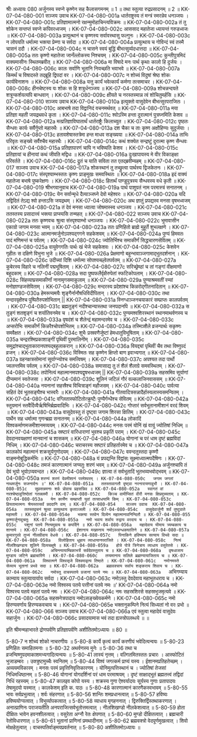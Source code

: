श्रीः
अध्यायः 080
अर्जुनस्य स्वप्ने कृष्णेन सह कैलासगमनम् ॥ 1 ॥ तथा स्तुत्या रुद्रप्रसादनम् ॥ 2 ॥
KK-07-04-080-001	सञ्जय उवाच 
KK-07-04-080-001a	धार्तराष्ट्रस्य तं मन्त्रं स्मरन्नेव धनञ्जयः ।
KK-07-04-080-001c	प्रतिज्ञामात्मनो रक्षन्मुमोहाचिन्त्यविक्रमः ॥
KK-07-04-080-002a	तं तु शोकेन सन्तप्तं स्वप्ने कपिवरध्वजम् ।
KK-07-04-080-002c	आससाद महातेजा ध्यायन्तं गरुडध्वजः ॥
KK-07-04-080-003a	प्रत्युत्थानं च कृष्णस्य सर्वावस्थासु फल्गुनः ।
KK-07-04-080-003c	न लोपयति धर्मात्मा भक्त्या प्रेम्णा च सर्वदा ॥
KK-07-04-080-004a	प्रत्युत्थाय च गोविन्दं स्वं तस्मै चासनं ददौ ।
KK-07-04-080-004c	न चासने स्वयं बुद्धिं बीभत्सुर्व्यदधात्तदा ॥
KK-07-04-080-005a	ततः कृष्णो महातेजा जानँल्लोकस्य निश्चयम् ।
KK-07-04-080-005c	कुन्तीपुत्रमिदं वाक्यमासीनः स्थितमब्रवीत् ॥
KK-07-04-080-006a	मा विषादे मनः पार्थ कृथाः कालो हि दुर्जयः ।
KK-07-04-080-006c	कालः सर्वाणि भूतानि नियच्छति भवाभवे ॥
KK-07-04-080-007a	किमर्थं च विषादस्ते तद्ब्रूहि द्विपदां वर ।
KK-07-04-080-007c	न शोच्यं विदुषां श्रेष्ठ शोकः कार्यविनाशनः ॥
KK-07-04-080-008a	यत्तु कार्यं भवेत्कार्यं कर्मणा तत्समाचर ।
KK-07-04-080-008c	हीनचेष्टस्य यः शोकः स हि शत्रुर्धनञ्जय ॥
KK-07-04-080-009a	शोचन्नन्दयते शत्रून्कर्शयत्यपि बान्धवान् ।
KK-07-04-080-009c	क्षीयते च नरस्तस्मान्न त्वं शोचितुमर्हसि ॥
KK-07-04-080-010	सञ्जय उवाच 
KK-07-04-080-010a	इत्युक्तो वासुदेवेन बीभत्सुरपराजितः ।
KK-07-04-080-010c	आबभाषे तदा विद्वानिदं वचनमर्थवत् ॥
KK-07-04-080-011a	मया प्रतिज्ञा महती जयद्रथवधे कृता ।
KK-07-04-080-011c	श्वोऽस्मि हन्ता दुरात्मानं पुत्रघ्नमिति केशव ॥
KK-07-04-080-012a	मत्प्रतिज्ञाविघातार्थं धार्तराष्ट्रैः किलाच्युत ।
KK-07-04-080-012c	पृष्ठतः सैन्धवः कार्यः सर्वैर्गुप्तो महारथैः ॥
KK-07-04-080-013a	दश चैका च ताः कृष्ण अक्षौहिण्यः सुदुर्जयाः ।
KK-07-04-080-013c	हतावशेषास्तत्रेमा हन्त माधव सङ्ख्यया ॥
KK-07-04-080-014a	ताभिः परिवृतः सङ्ख्ये सर्वैश्चैव महारथैः ।
KK-07-04-080-014c	कथं शक्येत सन्द्रष्टुं दुरात्मा कृष्ण सैन्धवः ॥
KK-07-04-080-015a	प्रतिज्ञापारणं चापि न भविष्यति केशव ।
KK-07-04-080-015c	प्रतिज्ञायां च हीनायां कथं जीवति मद्विधः ॥
KK-07-04-080-016a	दुःखापायस्य मे वीर विकाङ्क्षा परिवर्तते ।
KK-07-04-080-016c	द्रुतं च याति सविता तत एतद्ब्रवीम्यहम् ॥
KK-07-04-080-017	सञ्जय उवाच 
KK-07-04-080-017a	शोकस्थानं तु तच्छ्रुत्वा पार्थस्य द्विजकेतनः ।
KK-07-04-080-017c	संस्पृश्याम्भस्ततः कृष्णः प्राङ्मुखः समवस्थितः ॥
KK-07-04-080-018a	इदं वाक्यं महातेजा बभाषे पुष्करेक्षणः ।
KK-07-04-080-018c	हितार्थं पाण्डुपुत्रस्य सैन्धवस्य वधे कृती ॥
KK-07-04-080-019	श्रीभगवानुवाच 
KK-07-04-080-019a	पार्थ पाशुपतं नाम परमास्त्रं सनातनम् ।
KK-07-04-080-019c	येन सर्वान्मृधे दैत्याञ्जघ्ने देवो महेश्वरः ॥
KK-07-04-080-020a	यदि तद्विदितं तेऽद्य श्वो हन्ताऽसि जयद्रथम् ।
KK-07-04-080-020c	अथ ज्ञातुं प्रपद्यस्व मनसा वृषभध्वजम् ॥
KK-07-04-080-021a	तं देवं मनसा ध्यात्वा जोषमास्स्व धनञ्जय ।
KK-07-04-080-021c	ततस्तस्य प्रसादात्त्वं भक्त्या प्राप्स्यसि तन्महत् ॥
KK-07-04-080-022	सञ्जय उवाच 
KK-07-04-080-022a	ततः कृष्णवचः श्रुत्वा संस्पृश्याम्भो धनञ्जयः ।
KK-07-04-080-022c	भूमावासीन एकाग्रो जगाम मनसा भवम् ॥
KK-07-04-080-023a	ततः प्रणिहितो ब्राह्मे मुहूर्ते शुभलक्षणे ।
KK-07-04-080-023c	आत्मानमर्जुनोऽपश्यद्गगने सहकेशवम् ॥
KK-07-04-080-024a	पुण्यं हिमवतः पादं मणिमन्तं च पर्वतम् ।
KK-07-04-080-024c	ज्योतिर्भिश्च समाकीर्णं सिद्धचारणसेवितम् ॥
KK-07-04-080-025a	वायुवेगगतिः पार्थः खं भेजे सहकेशवः ।
KK-07-04-080-025c	केशवेन गृहीतः स दक्षिणे विभुना भुजे ॥
KK-07-04-080-026a	प्रेक्षमाणो बहून्भावाञ्जगामाद्भुतदर्शनान् ।
KK-07-04-080-026c	उदीच्यां दिशि धर्मात्मा सोपश्यच्छ्वेतपर्वतम् ॥
KK-07-04-080-027a	कुबेरस्य विहारे च नलिनीं पद्मभूषिताम् ।
KK-07-04-080-027c	सरिच्छ्रेष्ठां च तां गङ्गां वीक्षमाणो बहूदकाम् ॥
KK-07-04-080-028a	सदा पुष्पफलैर्वृक्षैरुपेतां स्फटिकोपलाम् ।
KK-07-04-080-028c	सिंहव्याघ्रसमाकीर्णां नानामृगसमाकुलाम् ॥
KK-07-04-080-029a	पुण्याश्रमवतीं रम्यां मनोज्ञाण्डजसेविताम् ।
KK-07-04-080-029c	मन्दरस्य प्रदेशांश्च किन्नरोद्गीतनादितान् ॥
KK-07-04-080-030a	हेमरूप्यमयैः शृङ्गैर्नानौषधिविदीपितान् ।
KK-07-04-080-030c	तथा मन्दारवृक्षैश्च पुष्पितैरुपशोभितान् ||
KK-07-04-080-031a	स्निग्धाञ्जनचयाकारं सम्प्राप्तः कालपर्वतम् ।
KK-07-04-080-031c	ब्रह्मतुङ्गं नदीश्चान्यास्तथा जनपदानपि ॥
KK-07-04-080-032a	स तुङ्गं शतशृङ्गं च शर्यातिवनमेव च ।
KK-07-04-080-032c	पुण्यमश्वशिरस्थानं स्थानमाथर्वणस्य च ॥
KK-07-04-080-033a	वृषदंशं च शैलेन्द्रं महामन्दरमेव च ।
KK-07-04-080-033c	अप्सरोभिः समाकीर्णं किन्नरैश्चोपशोभितम् ॥
KK-07-04-080-034a	तस्मिञ्शैले व्रजन्पार्थः सकृष्णः समवैक्षत ।
KK-07-04-080-034c	शुभैः प्रस्रवणैर्जुष्टां हेमधातुविभूषिताम् ॥
KK-07-04-080-035a	चन्द्ररश्मिप्रकाशाङ्गीं पृथिवीं पुरमालिनीम् ।
KK-07-04-080-035c	समुद्रांश्चाद्भुताकारानपश्यद्बहुलाकरान् ॥
KK-07-04-080-036a	वियद्द्यां पृथिवीं चैव तथा विष्णुपदं व्रजन् ।
KK-07-04-080-036c	विस्मितः सह कृष्णेन क्षिप्तो बाण इवाभ्यगात् ॥
KK-07-04-080-037a	ग्रहनक्षत्रसोमानां सूर्याग्न्योश्च समत्विषम् ।
KK-07-04-080-037c	अपश्यत तदा पार्थो ज्वलन्तमिव पर्वतम् ॥
KK-07-04-080-038a	समासाद्य तु तं शैलं शैलाग्रे समवस्थितम् ।
KK-07-04-080-038c	तपोनित्यं महात्मानमपश्यद्वृषभध्वजम् ||
KK-07-04-080-039a	सहस्रमिव सूर्याणां दीप्यमानं स्वतेजसा ।
KK-07-04-080-039c	शूलिनं जटिलं गौरं वल्कलाजिनवाससम् ॥
KK-07-04-080-040a	नयनानां सहस्रैश्च विचित्राङ्गं महौजसम् ।
KK-07-04-080-040c	पार्वत्या सहितं देवं भूतसङ्घैश्च भास्वरैः ॥
KK-07-04-080-041a	गीतवादित्रसन्नादैर्हास्यलास्यसमन्वितम् ।
KK-07-04-080-041c	वग्लितास्फोटितोत्क्रुष्टैः पुण्यैर्गन्धैश्च सेवितम् ॥
KK-07-04-080-042a	स्तूयमानं स्तवैर्दिव्यैर्ऋषिभिर्ब्रह्मवादिभिः ।
KK-07-04-080-042c	गोप्तारं सर्वभूतानामीशानं वरदं शिवम् ॥
KK-07-04-080-043a	वासुदेवस्तु तं दृष्ट्वा जगाम शिरसा क्षितिम् ।
KK-07-04-080-043c	पार्थेन सह धर्मात्मा गृणन्ब्रह्म सनातनम् ॥
KK-07-04-080-044a	लोकादिं विश्वकर्माणमजमीशानमव्ययम् ।
KK-07-04-080-044c	मनसः परमं योनिं खं वायुं ज्योतिषां निधिम् ॥
KK-07-04-080-045a	स्रष्टारं वारिधाराणां भुवश्च प्रकृतिं पराम् ।
KK-07-04-080-045c	देवदानवयक्षाणां मानवानां च शासकम् ॥
KK-07-04-080-046a	योगानां च परं धाम दृष्टं ब्रह्मविदां निधिम् ।
KK-07-04-080-046c	चराचरस्य स्रष्टारं प्रतिहर्तारमेव च ॥
KK-07-04-080-047a	कालकोपं महात्मानं शक्रसूर्यगुणोदयम् ।
KK-07-04-080-047c	ववन्दतुस्तदा कृष्णौ वाङ्मनोबुद्धिकर्मभिः ॥
KK-07-04-080-048a	यं प्रपद्यन्ति विद्वांसः सूक्ष्माध्यात्मपदैषिणः ।
KK-07-04-080-048c	तमजं कारणात्मानं जग्मतुः शरणं भवम् ॥
KK-07-04-080-049a	अर्जुनश्चापि तं देवं भूयो भूयोऽप्यवन्दत ।
KK-07-04-080-049c	ज्ञात्वा तं सर्वभूतादिं भूतभव्यभवोद्भवम् ॥
KK-07-04-080-050a	`शरण्यं शरणं देवमीशानं परमेश्वरम् ।
KK-07-04-080-050c	जगाम जगतां नाथमर्जुनः सजनार्दनः ॥'
KK-07-04-080-051a	ततस्तावागतौ दृष्ट्वा नरनारायणावुभौ ।
KK-07-04-080-051c	सुप्रसन्नमनाः शर्वः प्रोवाच प्रहसन्निव ॥
KK-07-04-080-052a	स्वागतं वां नरश्चेष्ठावुत्तिष्ठेतां गतक्लमौ ।
KK-07-04-080-052c	किञ्च वामीप्सितं वीरौ मनसः क्षिप्रमुच्यताम् ॥
KK-07-04-080-053a	येन कार्येण सम्प्राप्तौ युवां तत्साधयामि किम् ।
KK-07-04-080-053c	व्रियतामात्मनः श्रेयस्तत्सर्वं प्रददानि वाम् ॥
KK-07-04-080-054	सञ्जय उवाच 
KK-07-04-080-054a	ततस्तद्वचनं श्रुत्वा प्रत्युत्थाय कृताञ्जली ।
KK-07-04-080-054c	वासुदेवार्जुनौ शर्वं तुष्टुवाते महामती ।
KK-07-04-080-054e	भक्त्या स्तवेन दिव्येन महात्मानावनिन्दितौ ॥
KK-07-04-080-055	कृष्णार्जुनावूचतुः 
KK-07-04-080-055a	नमो भवाय शर्वाय रुद्राय वरदाय च ।
KK-07-04-080-055c	पशूनां पतये नित्यमुग्राय च कपर्दिने ॥
KK-07-04-080-056a	महादेवाय भीमाय त्र्यम्बकाय च शान्तये ।
KK-07-04-080-056c	ईशानाय मखघ्नाय नमोऽस्त्वन्धकघातिने ॥
KK-07-04-080-057a	कुमारगुरवे तुभ्यं नीलग्रीवाय वेधसे ।
KK-07-04-080-057c	पिनाकिने हविष्याय सत्याय विभवे सदा ॥
KK-07-04-080-058a	विलोहिताय धूम्राय व्याधायानपराजिते ।
KK-07-04-080-058c	नित्यं नीलशिखण्डाय शूलिने दिव्यचक्षुषे ॥
KK-07-04-080-059a	होत्रे पोत्रे त्रिनेत्राय व्याधाय वसुरेतसे ।
KK-07-04-080-059c	अचिन्त्यायाम्बिकाभर्त्रे सर्वदेवस्तुताय च ॥
KK-07-04-080-060a	वृषध्वजाय मुण्डाय जटिने ब्रह्मचारिणे ।
KK-07-04-080-060c	तप्यमानाय सलिले ब्रह्मण्यायाजिताय च ॥
KK-07-04-080-061a	विश्वात्मने विश्वसृजे विश्वमावृत्य तिष्ठते ।
KK-07-04-080-061c	नमोनमस्ते सेव्याय भूतानां प्रभवे सदा ॥
KK-07-04-080-062a	ब्रह्मवक्त्राय सर्वाय शङ्कराय शिवाय च ।
KK-07-04-080-062c	नमोस्तु वाचस्पतये प्रजानां पतये नमः ॥
KK-07-04-080-063a	`अभिगम्याय काम्याय स्तुत्यायार्याय सर्वदा ।
KK-07-04-080-063c	नमोऽस्तु देवदेवाय महाभूतधराय च ।
KK-07-04-080-063e	नमो विश्वस्य पतये पत्तीनां पतये नमः ॥'
KK-07-04-080-064a	नमो विश्वस्य पतये महतां पतये नमः ।
KK-07-04-080-064c	नमः सहस्रशिरसे सहस्रभुजमृत्यवे ॥
KK-07-04-080-065a	सहस्रनेत्रपादाय नमोऽसङ्ख्येयकर्मणे ।
KK-07-04-080-065c	नमो हिरण्यवर्णाय हिरण्यकवचाय च ।
KK-07-04-080-065e	भक्तानुकम्पिने नित्यं सिध्यतां नो वरः प्रभो ॥
KK-07-04-080-066	सञ्जय उवाच 
KK-07-04-080-066a	एवं स्तुत्वा महादेवं वासुदेवः सहार्जुनः ।
KK-07-04-080-066c	प्रसादयामास भवं तदा ह्यस्त्रोपलब्धये ॥ ॥

इति श्रीमन्महाभारते द्रोणपर्वणि प्रतिज्ञापर्वणि अशीतितमोऽध्यायः ॥ 80 ॥

5-80-7 न शोच्यं शोको नाचरणीयः ॥ 5-80-8 कार्ये कृत्यं कार्यं करणीयं भवेदित्यन्वयः ॥ 5-80-23 प्रणिहितः समाहितमनाः ॥ 5-80-32 अथर्वणस्य मुनेः ॥ 5-80-36 तथा च व्रजन्विष्णुपदमाकाशमभ्यगादित्यन्वयः ॥ 5-80-41 लास्यं नृत्तम् । वल्गितमितस्ततः प्रचारः । आस्फोटितं भुजाडम्बरः । उक्त्रुष्टमुच्चैः स्वनितम् ॥ 5-80-44 विश्वं जगत्कर्म प्राप्यं यस्य । ईशानमप्रतिहतेच्छम् । अव्ययमविकारम् । मनसः परमं प्रवृत्तिनिवृत्तिकारणम् । योनिमुत्पत्तिस्थानं च । ज्योतिषां तेजसां निधिमधिष्ठानम् ॥ 5-80-46 योगानां योगदर्शिनां परं धाम परमाश्रयम् । दृष्टं साक्षाद्भूतं ब्रह्मतत्त्वं तद्विदां निधिं रहस्यम् ॥ 5-80-47 कालइव कोपो यस्य । शक्रस्य गुणा ऐश्वर्यादयः सूर्यस्य गुणाः प्रतापादयः तेषामुदयो यस्मात् । कालकेशम् इति क. पाठः ॥ 5-80-48 कारणात्मानं कारणैकस्वभावम् ॥ 5-80-55 भावः सर्वप्रभुत्वात् । शर्वः संहरणात् ॥ 5-80-56 शान्तिः शमप्रधानत्वात् ॥ 5-80-57 हविष्यः हविष्ययोग्यत्वात् । विभुर्व्यापकत्वात् ॥ 5-80-58 व्याधाय मृगहननात् । द्विरुक्तिर्द्विस्तथाकरणात् । अनात्प्राणिनः पराजयतीति अनपराजित्सर्वभूतोत्तमत्वात् । नीलशिखण्डो नीलकेशत्वात् ॥ 5-80-59 होता दीक्षितः भावेन हवनशीलत्वात् । वसुरेता अग्नौ रेतः क्षेपणात् ॥ 5-80-60 मुण्डो दीक्षितत्वात् । ब्रह्मचारी रेतोविधारणात् ॥ 5-80-61 भूतानां प्राणिनां प्रमथादीनाम् ॥ 5-80-62 ब्रह्मवक्त्रो वेदपूर्णमुखत्वात् । शिवो मोक्षहेतुत्वात् । वाचस्पतिर्वाङ्मयप्रवर्तनात् ॥ 5-80-80 अशीतितमोऽध्यायः ॥
